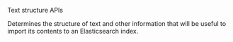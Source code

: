 Text structure APIs

Determines the structure of text and other information that will be useful to import its contents to an Elasticsearch
index.
